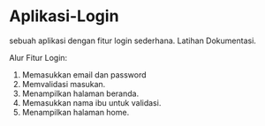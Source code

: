 # Aplikasi-Login
sebuah aplikasi dengan fitur login sederhana. Latihan Dokumentasi.

Alur Fitur Login:
1. Memasukkan email dan password
2. Memvalidasi masukan.
3. Menampilkan halaman beranda.
4. Memasukkan nama ibu untuk validasi.
5. Menampilkan halaman home.
